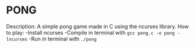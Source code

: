 # PONG
Description:
A simple pong game made in C using the ncurses library. 
How to play:
-Install ncurses
-Compile in terminal with `gcc pong.c -o pong -lncurses`
-Run in terminal with `./pong`
